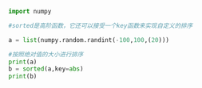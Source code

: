 
<BlogInfo id="993" title="6.按照自定义的方式排序" author="白日梦想猿" pv=0 read_times=0 pre_cost_time="0分7秒" category="高阶函数" tag_list="['高阶函数']" create_time="2020.05.25 14:23:21" update_time="2020.08.16 21:06:53" />

```python
import numpy

#sorted是高阶函数，它还可以接受一个key函数来实现自定义的排序

a = list(numpy.random.randint(-100,100,(20)))

#按照绝对值的大小进行排序
print(a)
b = sorted(a,key=abs)
print(b)


```
